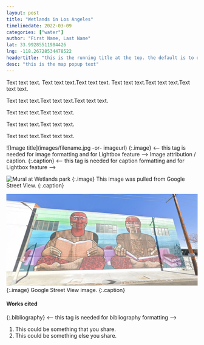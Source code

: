```yaml
---
layout: post
title: "Wetlands in Los Angeles"
timelinedate: 2022-03-09
categories: ["water"]
author: "First Name, Last Name"
lat: 33.99285511984426 
lng: -118.26728534478522
headertitle: "this is the running title at the top. the default is to display the site title, so to activate the running title you will need to uncomment in the post.html layout"
desc: "this is the map popup text"
---
```



Text text text. Text text text.Text text text.
Text text text.Text text text.Text text text.


Text text text.Text text text.Text text text.



Text text text.Text text text.

Text text text.Text text text.

Text text text.Text text text.


![Image title](images/filename.jpg -or- imageurl)
   {:.image} <-- this tag is needed for image formatting and for Lightbox feature -->
Image attribution / caption.
   {:.caption} <-- this tag is needed for caption formatting and for Lightbox feature -->
   
   

![Mural at Wetlands park](images/wetlandsparkmural.png)
   {:.image}
This image was pulled from Google Street View.
   {:.caption} 

![Mural](images/%20wetlandsparkmural.jpg)
   {:.image} 
Google Street View image.
   {:.caption} 


#### Works cited


{:.bibliography} <-- this tag is needed for bibliography formatting -->
1. This could be something that you share.
2. This could be something else you share.
